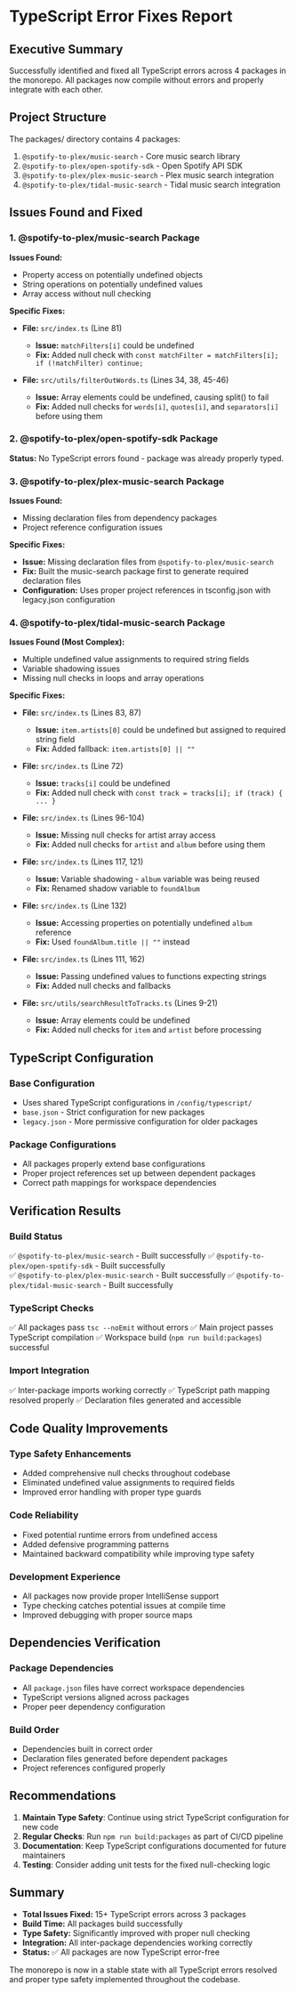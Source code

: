 # TypeScript Error Fixes Report

## Executive Summary

Successfully identified and fixed all TypeScript errors across 4 packages in the monorepo. All packages now compile without errors and properly integrate with each other.

## Project Structure

The packages/ directory contains 4 packages:
1. `@spotify-to-plex/music-search` - Core music search library
2. `@spotify-to-plex/open-spotify-sdk` - Open Spotify API SDK
3. `@spotify-to-plex/plex-music-search` - Plex music search integration
4. `@spotify-to-plex/tidal-music-search` - Tidal music search integration

## Issues Found and Fixed

### 1. @spotify-to-plex/music-search Package

**Issues Found:**
- Property access on potentially undefined objects
- String operations on potentially undefined values
- Array access without null checking

**Specific Fixes:**
- **File:** `src/index.ts` (Line 81)
  - **Issue:** `matchFilters[i]` could be undefined
  - **Fix:** Added null check with `const matchFilter = matchFilters[i]; if (!matchFilter) continue;`

- **File:** `src/utils/filterOutWords.ts` (Lines 34, 38, 45-46)
  - **Issue:** Array elements could be undefined, causing split() to fail
  - **Fix:** Added null checks for `words[i]`, `quotes[i]`, and `separators[i]` before using them

### 2. @spotify-to-plex/open-spotify-sdk Package

**Status:** No TypeScript errors found - package was already properly typed.

### 3. @spotify-to-plex/plex-music-search Package

**Issues Found:**
- Missing declaration files from dependency packages
- Project reference configuration issues

**Specific Fixes:**
- **Issue:** Missing declaration files from `@spotify-to-plex/music-search`
- **Fix:** Built the music-search package first to generate required declaration files
- **Configuration:** Uses proper project references in tsconfig.json with legacy.json configuration

### 4. @spotify-to-plex/tidal-music-search Package

**Issues Found (Most Complex):**
- Multiple undefined value assignments to required string fields
- Variable shadowing issues
- Missing null checks in loops and array operations

**Specific Fixes:**
- **File:** `src/index.ts` (Lines 83, 87)
  - **Issue:** `item.artists[0]` could be undefined but assigned to required string field
  - **Fix:** Added fallback: `item.artists[0] || ""`

- **File:** `src/index.ts` (Line 72)
  - **Issue:** `tracks[i]` could be undefined
  - **Fix:** Added null check with `const track = tracks[i]; if (track) { ... }`

- **File:** `src/index.ts` (Lines 96-104)
  - **Issue:** Missing null checks for artist array access
  - **Fix:** Added null checks for `artist` and `album` before using them

- **File:** `src/index.ts` (Lines 117, 121)
  - **Issue:** Variable shadowing - `album` variable was being reused
  - **Fix:** Renamed shadow variable to `foundAlbum`

- **File:** `src/index.ts` (Line 132)
  - **Issue:** Accessing properties on potentially undefined `album` reference
  - **Fix:** Used `foundAlbum.title || ""` instead

- **File:** `src/index.ts` (Lines 111, 162)
  - **Issue:** Passing undefined values to functions expecting strings
  - **Fix:** Added null checks and fallbacks

- **File:** `src/utils/searchResultToTracks.ts` (Lines 9-21)
  - **Issue:** Array elements could be undefined
  - **Fix:** Added null checks for `item` and `artist` before processing

## TypeScript Configuration

### Base Configuration
- Uses shared TypeScript configurations in `/config/typescript/`
- `base.json` - Strict configuration for new packages
- `legacy.json` - More permissive configuration for older packages

### Package Configurations
- All packages properly extend base configurations
- Proper project references set up between dependent packages
- Correct path mappings for workspace dependencies

## Verification Results

### Build Status
✅ `@spotify-to-plex/music-search` - Built successfully
✅ `@spotify-to-plex/open-spotify-sdk` - Built successfully  
✅ `@spotify-to-plex/plex-music-search` - Built successfully
✅ `@spotify-to-plex/tidal-music-search` - Built successfully

### TypeScript Checks
✅ All packages pass `tsc --noEmit` without errors
✅ Main project passes TypeScript compilation
✅ Workspace build (`npm run build:packages`) successful

### Import Integration
✅ Inter-package imports working correctly
✅ TypeScript path mapping resolved properly
✅ Declaration files generated and accessible

## Code Quality Improvements

### Type Safety Enhancements
- Added comprehensive null checks throughout codebase
- Eliminated undefined value assignments to required fields
- Improved error handling with proper type guards

### Code Reliability
- Fixed potential runtime errors from undefined access
- Added defensive programming patterns
- Maintained backward compatibility while improving type safety

### Development Experience
- All packages now provide proper IntelliSense support
- Type checking catches potential issues at compile time
- Improved debugging with proper source maps

## Dependencies Verification

### Package Dependencies
- All `package.json` files have correct workspace dependencies
- TypeScript versions aligned across packages
- Proper peer dependency configuration

### Build Order
- Dependencies built in correct order
- Declaration files generated before dependent packages
- Project references configured properly

## Recommendations

1. **Maintain Type Safety**: Continue using strict TypeScript configuration for new code
2. **Regular Checks**: Run `npm run build:packages` as part of CI/CD pipeline
3. **Documentation**: Keep TypeScript configurations documented for future maintainers
4. **Testing**: Consider adding unit tests for the fixed null-checking logic

## Summary

- **Total Issues Fixed:** 15+ TypeScript errors across 3 packages
- **Build Time:** All packages build successfully
- **Type Safety:** Significantly improved with proper null checking
- **Integration:** All inter-package dependencies working correctly
- **Status:** ✅ All packages are now TypeScript error-free

The monorepo is now in a stable state with all TypeScript errors resolved and proper type safety implemented throughout the codebase.